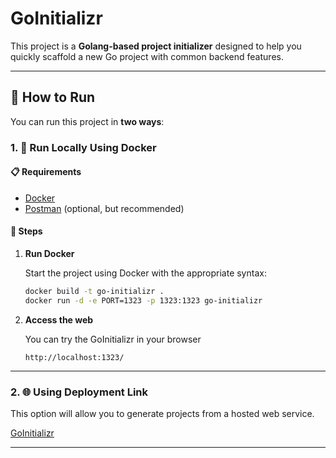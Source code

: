 # GoInitializr

This project is a **Golang-based project initializer** designed to help you quickly scaffold a new Go project with common backend features.

---

## 🚀 How to Run

You can run this project in **two ways**:

### 1. 🐳 Run Locally Using Docker

#### 📋 Requirements

- [Docker](https://www.docker.com/)
- [Postman](https://www.postman.com/) (optional, but recommended)

#### 🧰 Steps

1. **Run Docker**

   Start the project using Docker with the appropriate syntax:

   ```bash
   docker build -t go-initializr .
   docker run -d -e PORT=1323 -p 1323:1323 go-initializr
   ```

2. **Access the web**

   You can try the GoInitializr in your browser 

   `http://localhost:1323/`

---

### 2. 🌐 Using Deployment Link

This option will allow you to generate projects from a hosted web service.

[GoInitializr](https://go-initializr-production-44ac.up.railway.app/)

---